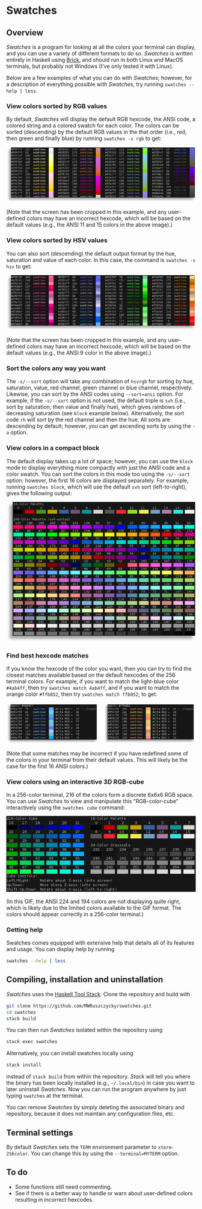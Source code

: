 # Swatches

## Overview

*Swatches* is a program for looking at all the colors your terminal can display, and you can use a variety of different formats to do so. *Swatches* is written entirely in Haskell using [Brick](https://hackage.haskell.org/package/brick), and should run in both Linux and MacOS terminals, but probably not Windows (I've only tested it with Linux).

Below are a few examples of what you can do with *Swatches*; however, for a description of everything possible with *Swatches*, try running `swatches --help | less`.

### View colors sorted by RGB values

By default, *Swatches* will display the default RGB hexcode, the ANSI code, a colored string and a colored swatch for each color. The colors can be sorted (descending) by the default RGB values in the that order (i.e., red, then green and finally blue) by running `swatches -s rgb` to get:

![ravel-rgb](demos/ravel_rgb.png)

(Note that the screen has been cropped in this example, and any user-defined colors may have an incorrect hexcode, which will be based on the default values (e.g., the ANSI 11 and 15 colors in the above image).)

### View colors sorted by HSV values

You can also sort (descending) the default output format by the hue, saturation and value of each color. In this case, the command is `swatches -s hsv` to get:

![ravel-rgb](demos/ravel_hsv.png)

(Note that the screen has been cropped in this example, and any user-defined colors may have an incorrect hexcode, which will be based on the default values (e.g., the ANSI 9 color in the above image).)

### Sort the colors any way you want

The `-s/--sort` option will take any combination of `hsvrgb` for sorting by hue, saturation, value, red channel, green channel or blue channel, respectively. Likewise, you can sort by the ANSI codes using `--sort=ansi` option. For example, if the `-s/--sort` option is not used, the default triple is `svh` (i.e., sort by saturation, then value and finally hue), which gives rainbows of decreasing saturation (see `block` example below). Alternatively, the sort code `rh` will sort by the red channel and then the hue. All sorts are descending by default; however, you can get ascending sorts by using the `-a` option.

### View colors in a compact block

The default display takes up a lot of space; however, you can use the `block` mode to display everything more compactly with just the ANSI code and a color swatch. You can sort the colors in this mode too using the `-s/--sort` option; however, the first 16 colors are displayed separately. For example, running `swatches block`, which will use the default `svh` sort (left-to-right), gives the following output:

![ravel-rgb](demos/block.png)

### Find best hexcode matches

If you know the hexcode of the color you want, then you can try to find the closest matches available based on the default hexcodes of the 256 terminal colors. For example, if you want to match the light-blue color `#4ab4ff`, then try `swatches match 4ab4ff`, and if you want to match the orange color `#ffb852`, then try `swatches match ffb852`, to get:

![matches](demos/matches.png)

(Note that some matches may be incorrect if you have redefined some of the colors in your terminal from their default values. This will likely be the case for the first 16 ANSI colors.)

### View colors using an interactive 3D RGB-cube

In a 256-color terminal, 216 of the colors form a discrete 6x6x6 RGB space. You can use *Swatches* to view and manipulate this "RGB-color-cube" interactively using the `swatches cube` command:

![cube](demos/cube.gif)

(In this GIF, the ANSI 224 and 194 colors are not displaying quite right, which is likely due to the limited colors available to the GIF format. The colors should appear correctly in a 256-color terminal.)

### Getting help

Swatches comes equipped with extensive help that details all of its features and usage. You can display help by running
```sh
swatches --help | less
```

## Compiling, installation and uninstallation

*Swatches* uses the [Haskell Tool Stack](https://docs.haskellstack.org/en/stable/README/). Clone the repository and build with
```sh
git clone https://github.com/MWRuszczycky/swatches.git
cd swatches
stack build
```
You can then run *Swatches* isolated within the repository using
```sh
stack exec swatches
```
Alternatively, you can install swatches locally using
```sh
stack install
```
instead of `stack build` from within the repository. *Stack* will tell you where the binary has been locally installed (e.g., `~/.local/bin`) in case you want to later uninstall *Swatches*. Now you can run the program anywhere by just typing `swatches` at the terminal.

You can remove *Swatches* by simply deleting the associated binary and repository, because it does not maintain any configuration files, etc.

## Terminal settings

By default *Swatches* sets the `TERM` environment parameter to `xterm-256color`. You can change this by using the `--terminal=MYTERM` option.

## To do

* Some functions still need commenting.
* See if there is a better way to handle or warn about user-defined colors resulting in incorrect hexcodes.

